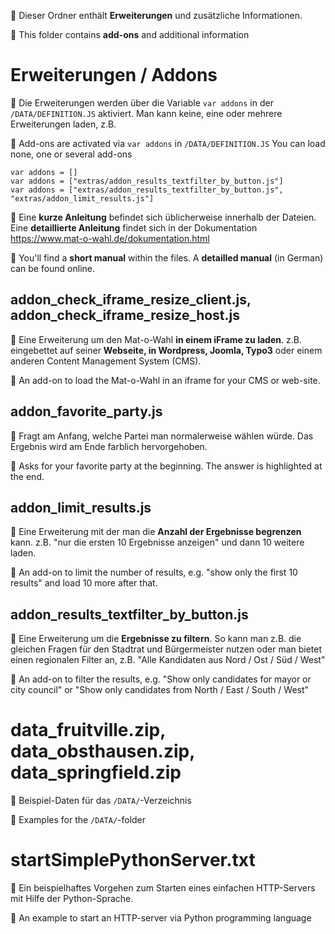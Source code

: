 :beer: Dieser Ordner enthält **Erweiterungen** und zusätzliche Informationen. 

:hamburger: This folder contains **add-ons** and additional information

# Erweiterungen / Addons

:beer: Die Erweiterungen werden über die Variable `var addons` in der `/DATA/DEFINITION.JS` aktiviert. 
Man kann keine, eine oder mehrere Erweiterungen laden, z.B. 

:hamburger: Add-ons are activated via `var addons` in `/DATA/DEFINITION.JS`
You can load none, one or several add-ons

```  	
var addons = []
var addons = ["extras/addon_results_textfilter_by_button.js"]
var addons = ["extras/addon_results_textfilter_by_button.js", "extras/addon_limit_results.js"]
```

:beer: Eine **kurze Anleitung** befindet sich üblicherweise innerhalb der Dateien. 
Eine **detaillierte Anleitung** findet sich in der Dokumentation https://www.mat-o-wahl.de/dokumentation.html 

:hamburger: You'll find a **short manual** within the files.
A **detailled manual** (in German) can be found online.

## addon_check_iframe_resize_client.js, addon_check_iframe_resize_host.js

:beer: Eine Erweiterung um den Mat-o-Wahl **in einem iFrame zu laden**. z.B. eingebettet auf seiner **Webseite, in Wordpress, Joomla, Typo3** oder einem anderen Content Management System (CMS). 

:hamburger:  An add-on to load the Mat-o-Wahl in an iframe for your CMS or web-site.

## addon_favorite_party.js

:beer: Fragt am Anfang, welche Partei man normalerweise wählen würde. Das Ergebnis wird am Ende farblich hervorgehoben.

:hamburger: Asks for your favorite party at the beginning. The answer is highlighted at the end.

## addon_limit_results.js

:beer: Eine Erweiterung mit der man die **Anzahl der Ergebnisse begrenzen** kann. z.B. "nur die ersten 10 Ergebnisse anzeigen" und dann 10 weitere laden. 

:hamburger: An add-on to limit the number of results, e.g. "show only the first 10 results" and load 10 more after that.

## addon_results_textfilter_by_button.js

:beer: Eine Erweiterung um die **Ergebnisse zu filtern**. So kann man z.B. die gleichen Fragen für den Stadtrat und Bürgermeister nutzen oder man bietet einen regionalen Filter an, z.B. "Alle Kandidaten aus Nord / Ost / Süd / West" 

 :hamburger: An add-on to filter the results, e.g. "Show only candidates for mayor or city council" or "Show only candidates from North / East / South / West"

# data_fruitville.zip, data_obsthausen.zip, data_springfield.zip

:beer: Beispiel-Daten für das `/DATA/`-Verzeichnis 

:hamburger: Examples for the `/DATA/`-folder

# startSimplePythonServer.txt

:beer: Ein beispielhaftes Vorgehen zum Starten eines einfachen HTTP-Servers mit Hilfe der Python-Sprache. 

:hamburger: An example to start an HTTP-server via Python programming language
